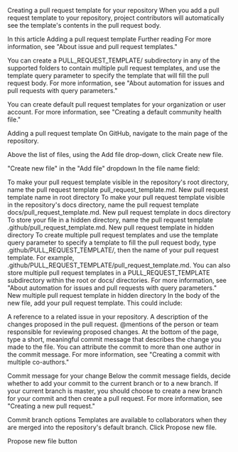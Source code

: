 Creating a pull request template for your repository
When you add a pull request template to your repository, project contributors will automatically see the template's contents in the pull request body.

In this article
Adding a pull request template
Further reading
For more information, see "About issue and pull request templates."

You can create a PULL_REQUEST_TEMPLATE/ subdirectory in any of the supported folders to contain multiple pull request templates, and use the template query parameter to specify the template that will fill the pull request body. For more information, see "About automation for issues and pull requests with query parameters."

You can create default pull request templates for your organization or user account. For more information, see "Creating a default community health file."

Adding a pull request template
On GitHub, navigate to the main page of the repository.

Above the list of files, using the Add file drop-down, click Create new file.

"Create new file" in the "Add file" dropdown
In the file name field:

To make your pull request template visible in the repository's root directory, name the pull request template pull_request_template.md.
New pull request template name in root directory
To make your pull request template visible in the repository's docs directory, name the pull request template docs/pull_request_template.md.
New pull request template in docs directory
To store your file in a hidden directory, name the pull request template .github/pull_request_template.md.
New pull request template in hidden directory
To create multiple pull request templates and use the template query parameter to specify a template to fill the pull request body, type .github/PULL_REQUEST_TEMPLATE/, then the name of your pull request template. For example, .github/PULL_REQUEST_TEMPLATE/pull_request_template.md. You can also store multiple pull request templates in a PULL_REQUEST_TEMPLATE subdirectory within the root or docs/ directories. For more information, see "About automation for issues and pull requests with query parameters."
New multiple pull request template in hidden directory
In the body of the new file, add your pull request template. This could include:

A reference to a related issue in your repository.
A description of the changes proposed in the pull request.
@mentions of the person or team responsible for reviewing proposed changes.
At the bottom of the page, type a short, meaningful commit message that describes the change you made to the file. You can attribute the commit to more than one author in the commit message. For more information, see "Creating a commit with multiple co-authors."

Commit message for your change
Below the commit message fields, decide whether to add your commit to the current branch or to a new branch. If your current branch is master, you should choose to create a new branch for your commit and then create a pull request. For more information, see "Creating a new pull request."

Commit branch options Templates are available to collaborators when they are merged into the repository's default branch.
Click Propose new file.

Propose new file button
